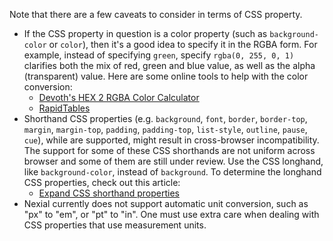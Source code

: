 Note that there are a few caveats to consider in terms of CSS property.
- If the CSS property in question is a color property (such as `background-color` or `color`), then it's a good idea to 
  specify it in the RGBA form. For example, instead of specifying `green`, specify `rgba(0, 255, 0, 1)` clarifies both
  the mix of red, green and blue value, as well as the alpha (transparent) value. Here are some online tools to help 
  with the color conversion:
  - <a href="http://hex2rgba.devoth.com/" class="external-link" target="_nexial_link">Devoth's HEX 2 RGBA Color Calculator</a>
  - <a href="https://www.rapidtables.com/convert/color/hex-to-rgb.html" class="external-link" target="_nexial_link">RapidTables</a>
- Shorthand CSS properties (e.g. `background`, `font`, `border`, `border-top`, `margin`, `margin-top`, `padding`, 
  `padding-top`, `list-style`, `outline`, `pause`, `cue`), while are supported, might result in cross-browser 
  incompatibility. The support for some of these CSS shorthands are not uniform across browser and some of them are 
  still under review. Use the CSS longhand, like `background-color`, instead of `background`. To determine the 
  longhand CSS properties, check out this article:
  - <a href="https://developers.google.com/web/updates/2015/05/expand-css-shorthand-properties" class="external-link" target="_nexial_link">Expand CSS shorthand properties</a>
- Nexial currently does not support automatic unit conversion, such as "px" to "em", or "pt" to "in". One must use extra
  care when dealing with CSS properties that use measurement units.

